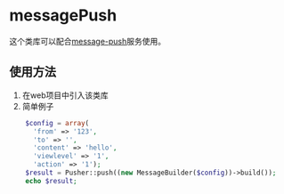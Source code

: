 # messagePush
这个类库可以配合[message-push](https://github.com/wqwz111/message-push)服务使用。

## 使用方法

1. 在web项目中引入该类库
2. 简单例子
```php
    $config = array(
      'from' => '123',
      'to' => '',
      'content' => 'hello',
      'viewlevel' => '1',
      'action' => '1');
    $result = Pusher::push((new MessageBuilder($config))->build());
    echo $result;
```
